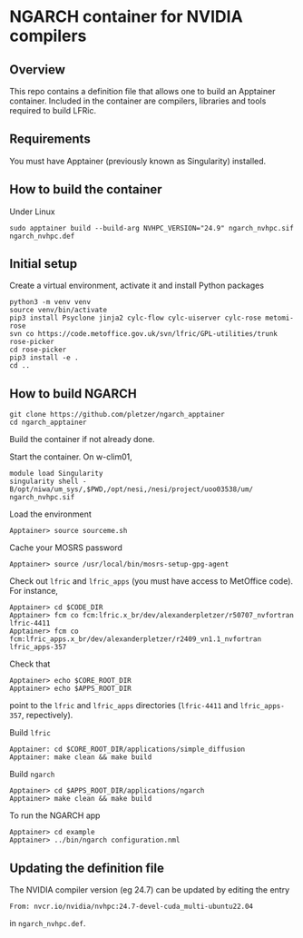 # NGARCH container for NVIDIA compilers

## Overview

This repo contains a definition file that allows one to build an Apptainer container. Included in the container are compilers, 
libraries and tools required to build LFRic.

## Requirements

You must have Apptainer (previously known as Singularity) installed. 

## How to build the container

Under Linux
```
sudo apptainer build --build-arg NVHPC_VERSION="24.9" ngarch_nvhpc.sif ngarch_nvhpc.def
```

## Initial setup

Create a virtual environment, activate it and install Python packages
```
python3 -m venv venv
source venv/bin/activate
pip3 install Psyclone jinja2 cylc-flow cylc-uiserver cylc-rose metomi-rose
svn co https://code.metoffice.gov.uk/svn/lfric/GPL-utilities/trunk rose-picker
cd rose-picker
pip3 install -e .
cd ..
```


## How to build NGARCH

```
git clone https://github.com/pletzer/ngarch_apptainer
cd ngarch_apptainer
```

Build the container if not already done.

Start the container. On w-clim01,
```
module load Singularity
singularity shell -B/opt/niwa/um_sys/,$PWD,/opt/nesi,/nesi/project/uoo03538/um/ ngarch_nvhpc.sif
```

Load the environment
```
Apptainer> source sourceme.sh
```

Cache your MOSRS password
```
Apptainer> source /usr/local/bin/mosrs-setup-gpg-agent
```

Check out `lfric` and `lfric_apps` (you must have access to MetOffice code). For instance,
```
Apptainer> cd $CODE_DIR
Apptainer> fcm co fcm:lfric.x_br/dev/alexanderpletzer/r50707_nvfortran lfric-4411
Apptainer> fcm co fcm:lfric_apps.x_br/dev/alexanderpletzer/r2409_vn1.1_nvfortran lfric_apps-357
```

Check that
```
Apptainer> echo $CORE_ROOT_DIR
Apptainer> echo $APPS_ROOT_DIR
```
point to the `lfric` and `lfric_apps` directories (`lfric-4411` and `lfric_apps-357`, repectively).

Build `lfric`
```
Apptainer: cd $CORE_ROOT_DIR/applications/simple_diffusion
Apptainer: make clean && make build
```

Build `ngarch`
```
Apptainer> cd $APPS_ROOT_DIR/applications/ngarch
Apptainer> make clean && make build
```

To run the NGARCH app
```
Apptainer> cd example
Apptainer> ../bin/ngarch configuration.nml
```


## Updating the definition file

The NVIDIA compiler version (eg 24.7) can be updated by editing the entry 
```
From: nvcr.io/nvidia/nvhpc:24.7-devel-cuda_multi-ubuntu22.04
```
in `ngarch_nvhpc.def`.
